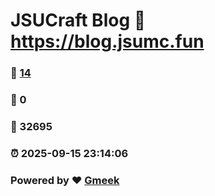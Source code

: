 # JSUCraft Blog :link: https://blog.jsumc.fun 
### :page_facing_up: [14](https://blog.jsumc.fun/tag.html) 
### :speech_balloon: 0 
### :hibiscus: 32695 
### :alarm_clock: 2025-09-15 23:14:06 
### Powered by :heart: [Gmeek](https://github.com/Meekdai/Gmeek)
